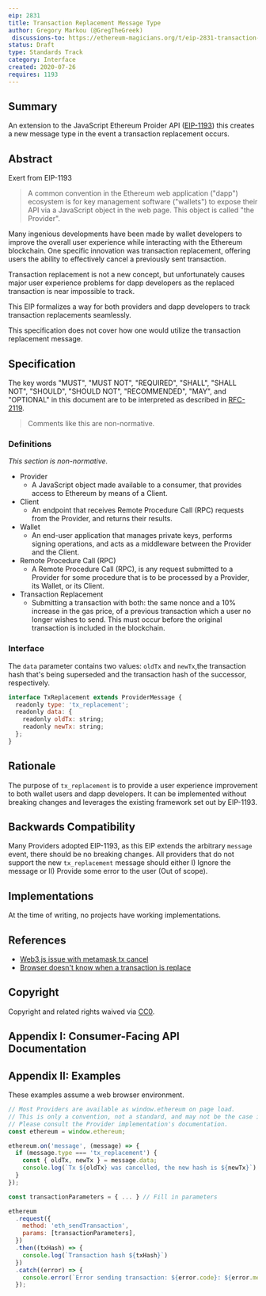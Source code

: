 ```yaml
---
eip: 2831
title: Transaction Replacement Message Type
author: Gregory Markou (@GregTheGreek)
 discussions-to: https://ethereum-magicians.org/t/eip-2831-transaction-replacement-message-type/4448
status: Draft
type: Standards Track
category: Interface
created: 2020-07-26
requires: 1193
---
```


## Summary

An extension to the JavaScript Ethereum Proider API ([EIP-1193](./eip-1193.md)) this creates a new message type in the event a transaction replacement occurs.

## Abstract

Exert from EIP-1193
> A common convention in the Ethereum web application ("dapp") ecosystem is for key management software ("wallets") to expose their API via a JavaScript object in the web page.
This object is called "the Provider".

Many ingenious developments have been made by wallet developers to improve the overall user experience while interacting with the Ethereum blockchain. One specific innovation was transaction replacement, offering users the ability to effectively cancel a previously sent transaction.

Transaction replacement is not a new concept, but unfortunately causes major user experience problems for dapp developers as the replaced transaction is near impossible to track. 

This EIP formalizes a way for both providers and dapp developers to track transaction replacements seamlessly.

This specification does not cover how one would utilize the transaction replacement message.

## Specification

The key words "MUST", "MUST NOT", "REQUIRED", "SHALL", "SHALL NOT", "SHOULD", "SHOULD NOT", "RECOMMENDED", "MAY", and "OPTIONAL" in this document are to be interpreted as described in [RFC-2119](https://www.ietf.org/rfc/rfc2119.txt).

> Comments like this are non-normative.

### Definitions

_This section is non-normative._

- Provider
  - A JavaScript object made available to a consumer, that provides access to Ethereum by means of a Client.
- Client
  - An endpoint that receives Remote Procedure Call (RPC) requests from the Provider, and returns their results.
- Wallet
  - An end-user application that manages private keys, performs signing operations, and acts as a middleware between the Provider and the Client.
- Remote Procedure Call (RPC)
  - A Remote Procedure Call (RPC), is any request submitted to a Provider for some procedure that is to be processed by a Provider, its Wallet, or its Client.
- Transaction Replacement
  - Submitting a transaction with both: the same nonce and a 10% increase in the gas price, of a previous transaction which a user no longer wishes to send. This must occur before the original transaction is included in the blockchain.

### Interface

The `data` parameter contains two values: `oldTx` and `newTx`,the transaction hash that's being superseded and the transaction hash of the successor, respectively. 

```JavaScript
interface TxReplacement extends ProviderMessage {
  readonly type: 'tx_replacement';
  readonly data: {
    readonly oldTx: string;
    readonly newTx: string;
  };
}
```

## Rationale

The purpose of `tx_replacement` is to provide a user experience improvement to both wallet users and dapp developers. It can be implemented without breaking changes and leverages the existing framework set out by EIP-1193.

## Backwards Compatibility

Many Providers adopted EIP-1193, as this EIP extends the arbitrary `message` event, there should be no breaking changes. All providers that do not support the new `tx_replacement` message should either I) Ignore the message or II) Provide some error to the user (Out of scope).

## Implementations

At the time of writing, no projects have working implementations.

## References

- [Web3.js issue with metamask tx cancel](https://github.com/ethereum/web3.js/issues/3585)
- [Browser doesn't know when a transaction is replace](https://github.com/MetaMask/metamask-extension/issues/3347)

## Copyright

Copyright and related rights waived via [CC0](https://creativecommons.org/publicdomain/zero/1.0/).

## Appendix I: Consumer-Facing API Documentation


## Appendix II: Examples

These examples assume a web browser environment.

```javascript
// Most Providers are available as window.ethereum on page load.
// This is only a convention, not a standard, and may not be the case in practice.
// Please consult the Provider implementation's documentation.
const ethereum = window.ethereum;

ethereum.on('message', (message) => {
  if (message.type === 'tx_replacement') {
    const { oldTx, newTx } = message.data;
    console.log(`Tx ${oldTx} was cancelled, the new hash is ${newTx}`)
  }
});

const transactionParameters = { ... } // Fill in parameters

ethereum
  .request({ 
    method: 'eth_sendTransaction',
    params: [transactionParameters],
  })
  .then((txHash) => {
    console.log(`Transaction hash ${txHash}`)
  })
  .catch((error) => {
    console.error(`Error sending transaction: ${error.code}: ${error.message}`);
  });

```
